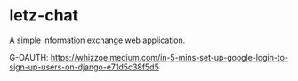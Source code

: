 # letz-chat
A simple information exchange web application. 


G-OAUTH: https://whizzoe.medium.com/in-5-mins-set-up-google-login-to-sign-up-users-on-django-e71d5c38f5d5
